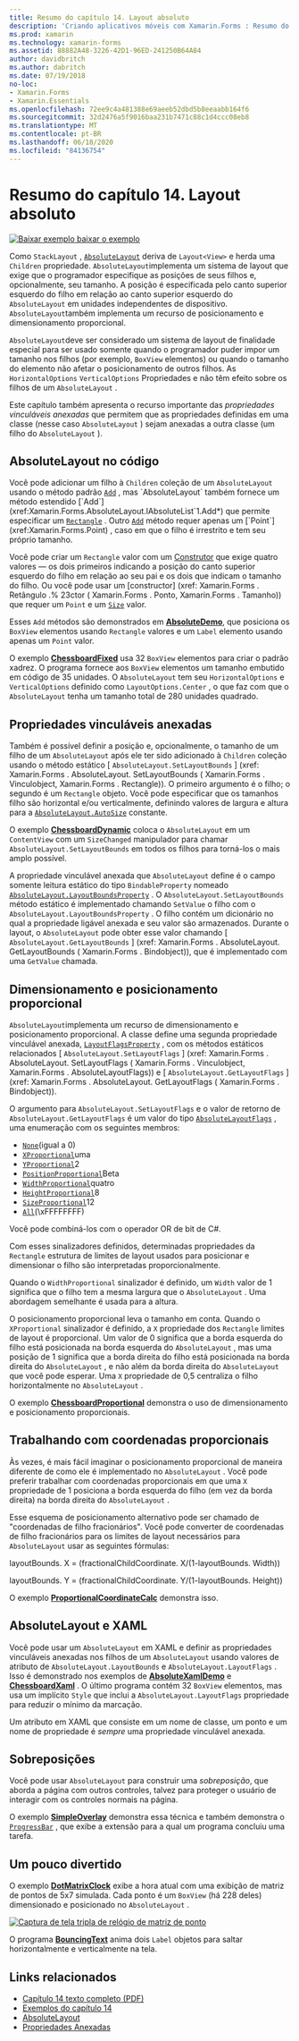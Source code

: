 ```yaml
---
title: Resumo do capítulo 14. Layout absoluto
description: 'Criando aplicativos móveis com Xamarin.Forms : Resumo do capítulo 14. Layout absoluto'
ms.prod: xamarin
ms.technology: xamarin-forms
ms.assetid: 88882A48-3226-42D1-96ED-241250B64A84
author: davidbritch
ms.author: dabritch
ms.date: 07/19/2018
no-loc:
- Xamarin.Forms
- Xamarin.Essentials
ms.openlocfilehash: 72ee9c4a481388e69aeeb52dbd5b8eeaabb164f6
ms.sourcegitcommit: 32d2476a5f9016baa231b7471c88c1d4ccc08eb8
ms.translationtype: MT
ms.contentlocale: pt-BR
ms.lasthandoff: 06/18/2020
ms.locfileid: "84136754"
---
```

# <a name="summary-of-chapter-14-absolute-layout"></a>Resumo do capítulo 14. Layout absoluto

[![Baixar exemplo ](~/media/shared/download.png) baixar o exemplo](https://github.com/xamarin/xamarin-forms-book-samples/tree/master/Chapter14)

Como `StackLayout` , [`AbsoluteLayout`](xref:Xamarin.Forms.AbsoluteLayout) deriva de `Layout<View>` e herda uma `Children` propriedade. `AbsoluteLayout`implementa um sistema de layout que exige que o programador especifique as posições de seus filhos e, opcionalmente, seu tamanho. A posição é especificada pelo canto superior esquerdo do filho em relação ao canto superior esquerdo do `AbsoluteLayout` em unidades independentes de dispositivo. `AbsoluteLayout`também implementa um recurso de posicionamento e dimensionamento proporcional.

`AbsoluteLayout`deve ser considerado um sistema de layout de finalidade especial para ser usado somente quando o programador puder impor um tamanho nos filhos (por exemplo, `BoxView` elementos) ou quando o tamanho do elemento não afetar o posicionamento de outros filhos. As `HorizontalOptions` `VerticalOptions` Propriedades e não têm efeito sobre os filhos de um `AbsoluteLayout` .

Este capítulo também apresenta o recurso importante das *propriedades vinculáveis anexadas* que permitem que as propriedades definidas em uma classe (nesse caso `AbsoluteLayout` ) sejam anexadas a outra classe (um filho do `AbsoluteLayout` ).

## <a name="absolutelayout-in-code"></a>AbsoluteLayout no código

Você pode adicionar um filho à `Children` coleção de um `AbsoluteLayout` usando o método padrão [`Add`](xref:System.Collections.Generic.ICollection`1.Add*) , mas `AbsoluteLayout` também fornece um método estendido [`Add`](xref:Xamarin.Forms.AbsoluteLayout.IAbsoluteList`1.Add*) que permite especificar um [`Rectangle`](xref:Xamarin.Forms.Rectangle) . Outro [`Add`](xref:Xamarin.Forms.AbsoluteLayout.IAbsoluteList`1.Add*) método requer apenas um [`Point`](xref:Xamarin.Forms.Point) , caso em que o filho é irrestrito e tem seu próprio tamanho.

Você pode criar um `Rectangle` valor com um [Construtor](xref:Xamarin.Forms.Rectangle.%23ctor(System.Double,System.Double,System.Double,System.Double)) que exige quatro valores &mdash; os dois primeiros indicando a posição do canto superior esquerdo do filho em relação ao seu pai e os dois que indicam o tamanho do filho. Ou você pode usar um [constructor] (xref: Xamarin.Forms . Retângulo .% 23ctor ( Xamarin.Forms . Ponto, Xamarin.Forms . Tamanho)) que requer um `Point` e um [`Size`](xref:Xamarin.Forms.Size) valor.

Esses `Add` métodos são demonstrados em [**AbsoluteDemo**](https://github.com/xamarin/xamarin-forms-book-samples/tree/master/Chapter14/AbsoluteDemo), que posiciona os `BoxView` elementos usando `Rectangle` valores e um `Label` elemento usando apenas um `Point` valor.

O exemplo [**ChessboardFixed**](https://github.com/xamarin/xamarin-forms-book-samples/tree/master/Chapter14/ChessboardFixed) usa 32 `BoxView` elementos para criar o padrão xadrez. O programa fornece aos `BoxView` elementos um tamanho embutido em código de 35 unidades. O `AbsoluteLayout` tem seu `HorizontalOptions` e `VerticalOptions` definido como `LayoutOptions.Center` , o que faz com que o `AbsoluteLayout` tenha um tamanho total de 280 unidades quadrado.

## <a name="attached-bindable-properties"></a>Propriedades vinculáveis anexadas

Também é possível definir a posição e, opcionalmente, o tamanho de um filho de um `AbsoluteLayout` após ele ter sido adicionado à `Children` coleção usando o método estático [ `AbsoluteLayout.SetLayoutBounds` ] (xref: Xamarin.Forms . AbsoluteLayout. SetLayoutBounds ( Xamarin.Forms . Vinculobject, Xamarin.Forms . Rectangle)). O primeiro argumento é o filho; o segundo é um `Rectangle` objeto. Você pode especificar que os tamanhos filho são horizontal e/ou verticalmente, definindo valores de largura e altura para a [`AbsoluteLayout.AutoSize`](xref:Xamarin.Forms.AbsoluteLayout.AutoSize) constante.

O exemplo [**ChessboardDynamic**](https://github.com/xamarin/xamarin-forms-book-samples/tree/master/Chapter14/ChessboardDynamic) coloca o `AbsoluteLayout` em um `ContentView` com um `SizeChanged` manipulador para chamar `AbsoluteLayout.SetLayoutBounds` em todos os filhos para torná-los o mais amplo possível.  

A propriedade vinculável anexada que `AbsoluteLayout` define é o campo somente leitura estático do tipo `BindableProperty` nomeado [`AbsoluteLayout.LayoutBoundsProperty`](xref:Xamarin.Forms.AbsoluteLayout.LayoutBoundsProperty) . O `AbsoluteLayout.SetLayoutBounds` método estático é implementado chamando `SetValue` o filho com o `AbsoluteLayout.LayoutBoundsProperty` . O filho contém um dicionário no qual a propriedade ligável anexada e seu valor são armazenados. Durante o layout, o `AbsoluteLayout` pode obter esse valor chamando [ `AbsoluteLayout.GetLayoutBounds` ] (xref: Xamarin.Forms . AbsoluteLayout. GetLayoutBounds ( Xamarin.Forms . Bindobject)), que é implementado com uma `GetValue` chamada.

## <a name="proportional-sizing-and-positioning"></a>Dimensionamento e posicionamento proporcional

`AbsoluteLayout`implementa um recurso de dimensionamento e posicionamento proporcional. A classe define uma segunda propriedade vinculável anexada, [`LayoutFlagsProperty`](xref:Xamarin.Forms.AbsoluteLayout.LayoutFlagsProperty) , com os métodos estáticos relacionados [ `AbsoluteLayout.SetLayoutFlags` ] (xref: Xamarin.Forms . AbsoluteLayout. SetLayoutFlags ( Xamarin.Forms . Vinculobject, Xamarin.Forms . AbsoluteLayoutFlags)) e [ `AbsoluteLayout.GetLayoutFlags` ] (xref: Xamarin.Forms . AbsoluteLayout. GetLayoutFlags ( Xamarin.Forms . Bindobject)).

O argumento para `AbsoluteLayout.SetLayoutFlags` e o valor de retorno de `AbsoluteLayout.GetLayoutFlags` é um valor do tipo [`AbsoluteLayoutFlags`](xref:Xamarin.Forms.AbsoluteLayoutFlags) , uma enumeração com os seguintes membros:

- [`None`](xref:Xamarin.Forms.AbsoluteLayoutFlags.None)(igual a 0)
- [`XProportional`](xref:Xamarin.Forms.AbsoluteLayoutFlags.XProportional)uma
- [`YProportional`](xref:Xamarin.Forms.AbsoluteLayoutFlags.YProportional)2
- [`PositionProportional`](xref:Xamarin.Forms.AbsoluteLayoutFlags.PositionProportional)Beta
- [`WidthProportional`](xref:Xamarin.Forms.AbsoluteLayoutFlags.WidthProportional)quatro
- [`HeightProportional`](xref:Xamarin.Forms.AbsoluteLayoutFlags.HeightProportional)8
- [`SizeProportional`](xref:Xamarin.Forms.AbsoluteLayoutFlags.SizeProportional)12
- [`All`](xref:Xamarin.Forms.AbsoluteLayoutFlags.All)(\xFFFFFFFF)

Você pode combiná-los com o operador OR de bit de C#.

Com esses sinalizadores definidos, determinadas propriedades da `Rectangle` estrutura de limites de layout usados para posicionar e dimensionar o filho são interpretadas proporcionalmente.

Quando o `WidthProportional` sinalizador é definido, um `Width` valor de 1 significa que o filho tem a mesma largura que o `AbsoluteLayout` . Uma abordagem semelhante é usada para a altura.

O posicionamento proporcional leva o tamanho em conta. Quando o `XProportional` sinalizador é definido, a `X` propriedade dos `Rectangle` limites de layout é proporcional. Um valor de 0 significa que a borda esquerda do filho está posicionada na borda esquerda do `AbsoluteLayout` , mas uma posição de 1 significa que a borda direita do filho está posicionada na borda direita do `AbsoluteLayout` , e não além da borda direita do `AbsoluteLayout` que você pode esperar. Uma `X` propriedade de 0,5 centraliza o filho horizontalmente no `AbsoluteLayout` .

O exemplo [**ChessboardProportional**](https://github.com/xamarin/xamarin-forms-book-samples/tree/master/Chapter14/ChessboardProportional) demonstra o uso de dimensionamento e posicionamento proporcionais.

## <a name="working-with-proportional-coordinates"></a>Trabalhando com coordenadas proporcionais

Às vezes, é mais fácil imaginar o posicionamento proporcional de maneira diferente de como ele é implementado no `AbsoluteLayout` . Você pode preferir trabalhar com coordenadas proporcionais em que uma `X` propriedade de 1 posiciona a borda esquerda do filho (em vez da borda direita) na borda direita do `AbsoluteLayout` .

Esse esquema de posicionamento alternativo pode ser chamado de "coordenadas de filho fracionários". Você pode converter de coordenadas de filho fracionários para os limites de layout necessários para `AbsoluteLayout` usar as seguintes fórmulas:

layoutBounds. X = (fractionalChildCoordinate. X/(1-layoutBounds. Width))

layoutBounds. Y = (fractionalChildCoordinate. Y/(1-layoutBounds. Height))

O exemplo [**ProportionalCoordinateCalc**](https://github.com/xamarin/xamarin-forms-book-samples/tree/master/Chapter14/PropCoordCalc) demonstra isso.

## <a name="absolutelayout-and-xaml"></a>AbsoluteLayout e XAML

Você pode usar um `AbsoluteLayout` em XAML e definir as propriedades vinculáveis anexadas nos filhos de um `AbsoluteLayout` usando valores de atributo de `AbsoluteLayout.LayoutBounds` e `AbsoluteLayout.LayoutFlags` . Isso é demonstrado nos exemplos de [**AbsoluteXamlDemo**](https://github.com/xamarin/xamarin-forms-book-samples/tree/master/Chapter14/AbsoluteXamlDemo) e [**ChessboardXaml**](https://github.com/xamarin/xamarin-forms-book-samples/tree/master/Chapter14/ChessboardXaml) . O último programa contém 32 `BoxView` elementos, mas usa um implícito `Style` que inclui a `AbsoluteLayout.LayoutFlags` propriedade para reduzir o mínimo da marcação.

Um atributo em XAML que consiste em um nome de classe, um ponto e um nome de propriedade é *sempre* uma propriedade vinculável anexada.

## <a name="overlays"></a>Sobreposições

Você pode usar `AbsoluteLayout` para construir uma *sobreposição*, que aborda a página com outros controles, talvez para proteger o usuário de interagir com os controles normais na página.

O exemplo [**SimpleOverlay**](https://github.com/xamarin/xamarin-forms-book-samples/tree/master/Chapter14/SimpleOverlay) demonstra essa técnica e também demonstra o [`ProgressBar`](xref:Xamarin.Forms.ProgressBar) , que exibe a extensão para a qual um programa concluiu uma tarefa.

## <a name="some-fun"></a>Um pouco divertido

O exemplo [**DotMatrixClock**](https://github.com/xamarin/xamarin-forms-book-samples/tree/master/Chapter14/DotMatrixClock) exibe a hora atual com uma exibição de matriz de pontos de 5x7 simulada. Cada ponto é um `BoxView` (há 228 deles) dimensionado e posicionado no `AbsoluteLayout` .

[![Captura de tela tripla de relógio de matriz de ponto](images/ch14fg08-small.png "Relógio de matriz de ponto")](images/ch14fg08-large.png#lightbox "Relógio de matriz de ponto")

O programa [**BouncingText**](https://github.com/xamarin/xamarin-forms-book-samples/tree/master/Chapter14/BouncingText) anima dois `Label` objetos para saltar horizontalmente e verticalmente na tela.

## <a name="related-links"></a>Links relacionados

- [Capítulo 14 texto completo (PDF)](https://download.xamarin.com/developer/xamarin-forms-book/XamarinFormsBook-Ch14-Apr2016.pdf)
- [Exemplos do capítulo 14](https://github.com/xamarin/xamarin-forms-book-samples/tree/master/Chapter14)
- [AbsoluteLayout](~/xamarin-forms/user-interface/layouts/absolute-layout.md)
- [Propriedades Anexadas](~/xamarin-forms/xaml/attached-properties.md)
